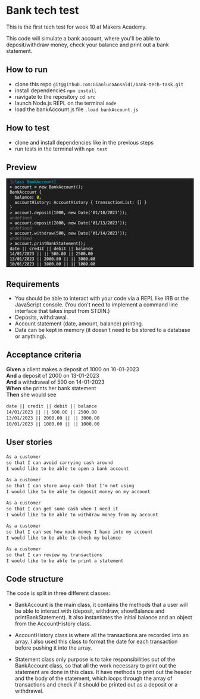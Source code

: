 # Bank tech test

This is the first tech test for week 10 at Makers Academy.

This code will simulate a bank account, where you'll be able to deposit/withdraw money, check your balance and print out a bank statement.

## How to run

- clone this repo `git@github.com:GianlucaAnsaldi/bank-tech-task.git`
- install dependencies `npm install`
- navigate to the repository `cd src`
- launch Node.js REPL on the terminal `node`
- load the bankAccount.js file `.load bankAccount.js`

## How to test

- clone and install dependencies like in the previous steps
- run tests in the terminal with `npm test`

## Preview

<div style="text-align:center"><img src="./img/bank_account_preview.png" /></div>

## Requirements

- You should be able to interact with your code via a REPL like IRB or the JavaScript console. (You don't need to implement a command line interface that takes input from STDIN.)
- Deposits, withdrawal.
- Account statement (date, amount, balance) printing.
- Data can be kept in memory (it doesn't need to be stored to a database or anything).

## Acceptance criteria

**Given** a client makes a deposit of 1000 on 10-01-2023  
**And** a deposit of 2000 on 13-01-2023  
**And** a withdrawal of 500 on 14-01-2023  
**When** she prints her bank statement  
**Then** she would see

```
date || credit || debit || balance
14/01/2023 || || 500.00 || 2500.00
13/01/2023 || 2000.00 || || 3000.00
10/01/2023 || 1000.00 || || 1000.00
```

## User stories

```
As a customer
so that I can avoid carrying cash around
I would like to be able to open a bank account
```

```
As a customer
so that I can store away cash that I'm not using
I would like to be able to deposit money on my account
```

```
As a customer
so that I can get some cash when I need it
I would like to be able to withdraw money from my account
```

```
As a customer
so that I can see how much money I have into my account
I would like to be able to check my balance
```

```
As a customer
so that I can review my transactions
I would like to be able to print a statement
```
## Code structure

The code is split in three different classes:

- BankAccount is the main class, it contains the methods that a user will be able to interact with (deposit, withdraw, showBalance and printBankStatement). It also instantiates the initial balance and an object from the AccountHistory class.

- AccountHistory class is where all the transactions are recorded into an array. I also used this class to format the date for each transaction before pushing it into the array.

- Statement class only purpose is to take responsibilities out of the BankAccount class, so that all the work necessary to print out the statement are done in this class. It have methods to print out the header and the body of the statement, which loops through the array of transactions and check if it should be printed out as a deposit or a withdrawal.
